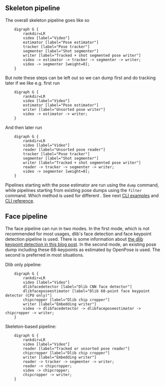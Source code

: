 ## Skeleton pipeline 

The overall skeleton pipeline goes like so

```graphviz dot fullpipe.png
    digraph G {
        rankdir=LR
        video [label="Video"]
        estimator [label="Pose estimator"]
        tracker [label="Pose tracker"]
        segmenter [label="Shot segmenter"]
        writer [label="Tracked + shot segmented pose writer"]
        video -> estimator -> tracker -> segmenter -> writer;
        video -> segmenter [weight=0];
    }
```

But note these steps can be left out so we can dump first and do tracking later
if we like e.g. first run

```graphviz dot dumppipe.png
    digraph G {
        rankdir=LR
        video [label="Video"]
        estimator [label="Pose estimator"]
        writer [label="Unsorted pose writer"]
        video -> estimator -> writer;
    }
```

And then later run 

```graphviz dot filterpipe.png
    digraph G {
        rankdir=LR
        video [label="Video"]
        reader [label="Unsorted pose reader"]
        tracker [label="Pose tracker"]
        segmenter [label="Shot segmenter"]
        writer [label="Tracked + shot segmented pose writer"]
        reader -> tracker -> segmenter -> writer;
        video -> segmenter [weight=0];
    }
```

Pipelines starting with the pose estimator are run using the `dump` command,
while pipelines starting from existing pose dumps using the `filter` command.
Which method is used for different . See next [CLI examples](cli.md)
and [CLI reference](cli.md).

## Face pipeline

The face pipeline can run in two modes. In the first mode, which is not
recommended for most usages, dlib's face detection and face keypoint detection
pipeline is used. There is some information about [the dlib keypoint detection
in this blog
post](https://www.pyimagesearch.com/2017/04/03/facial-landmarks-dlib-opencv-python/).
In the second mode, an existing pose dump including these 68-keypoints as
estimated by OpenPose is used. The second is preferred in most situations.

Dlib only pipeline:

```graphviz dot dlibpipe.png
    digraph G {
        rankdir=LR
        video [label="Video"]
        dlibfacedetector [label="Dlib CNN face detector"]
        dlibfaceposeestimator [label="Dlib 68-point face keypoint detector (CPU only)"]
        chipcropper [label="Dlib chip cropper"]
        writer [label="Embedding writer"]
        video -> dlibfacedetector -> dlibfaceposeestimator -> chipcropper -> writer;
    }
```

Skeleton-based pipeline:

```graphviz dot dlibpipe.png
    digraph G {
        rankdir=LR
        video [label="Video"]
        reader [label="Tracked or unsorted pose reader"]
        chipcropper [label="Dlib chip cropper"]
        writer [label="Embedding writer"]
        reader -> tracker -> segmenter -> writer;
        reader -> chipcropper;
        video -> chipcropper;
        chipcropper -> writer;
    }
```
